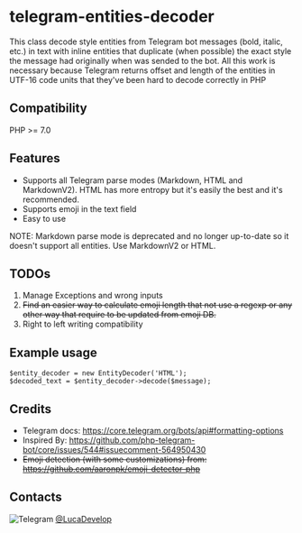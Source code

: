 # telegram-entities-decoder

This class decode style entities from Telegram bot messages (bold, italic, etc.) in text with inline entities that duplicate (when possible) the
exact style the message had originally when was sended to the bot.
All this work is necessary because Telegram returns offset and length of the entities in UTF-16 code units that they've been hard to decode correctly in PHP 

## Compatibility
PHP >= 7.0

## Features
- Supports all Telegram parse modes (Markdown, HTML and MarkdownV2). HTML has more entropy but it's easily the best and it's recommended.
- Supports emoji in the text field
- Easy to use

NOTE: Markdown parse mode is deprecated and no longer up-to-date so it doesn't support all entities. Use MarkdownV2 or HTML.

## TODOs
1) Manage Exceptions and wrong inputs
2) ~~Find an easier way to calculate emoji length that not use a regexp or any other way that require to be updated from emoji DB.~~
3) Right to left writing compatibility

## Example usage
```
$entity_decoder = new EntityDecoder('HTML');
$decoded_text = $entity_decoder->decode($message);
```

## Credits
- Telegram docs: https://core.telegram.org/bots/api#formatting-options
- Inspired By: https://github.com/php-telegram-bot/core/issues/544#issuecomment-564950430
- ~~Emoji detection (with some customizations) from: https://github.com/aaronpk/emoji-detector-php~~

## Contacts
![Telegram](https://telegram.org/favicon.ico) [@LucaDevelop](https://t.me/LucaDevelop)
